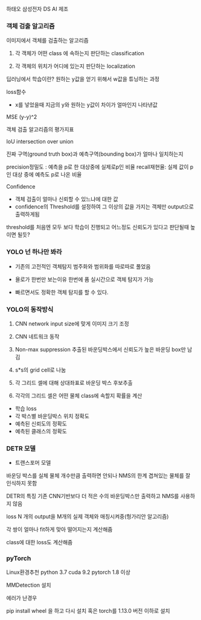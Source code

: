 하태오 삼성전자 DS AI 제조

### 객체 검출 알고리즘

이미지에서 객체를 검출하는 알고리즘

1. 각 객체가 어떤 class 에 속하는지 판단하는 classification

2. 각 객체의 위치가 어디에 있는지 판단하는 localization

딥러닝에서 학습이란?
원하는 y값을 얻기 위해서 w값을 튜닝하는 과정

loss함수
- x를 넣었을때 지금의 y와 원하는 y값이 차이가 얼마인지 나타낸값

MSE (y-y)^2

객체 검출 알고리즘의 평가지표

IoU intersection over union

진짜 구역(ground truth box)과 예측구역(bounding box)가 얼마나 일치하는지 

precision정밀도 : 예측을 p로 한 대상중에 실제로p인 비율
recall재현율: 실제 값이 p인 대상 중에 예측도 p로 나온 비율

Confidence
- 객체 검출이 얼마나 신뢰할 수 있느냐에 대한 값
- confidence의 Threshold를 설정하여 그 이상의 값을 가지는 객체만 output으로 출력하게됨

threshold를 처음엔 모두 보다 학습이 진행되고 어느정도 신뢰도가 있다고 판단될때 높이면 될듯?


### YOLO 넌 하나만 봐라

- 기존의 고전적인 객체탐지
    범주화와 범위화를 따로따로 풀었음

- 욜로가 한번만 보는이유
    한번에 품
    실시간으로 객체 탐지가 가능

- 빠르면서도 정확한 객체 탐지를 할 수 있다.

### YOLO의 동작방식

1. CNN network input size에 맞게 이미지 크기 조정
2. CNN 네트워크 동작
3. Non-max suppression
    추출된 바운딩박스에서 신뢰도가 높은 바운딩 box만 남김

1. s*s의 grid cell로 나눔

2. 각 그리드 셀에 대해 상대좌표로 바운딩 박스 후보추출

3. 각각의 그리드 셀은 어떤 물체 class에 속할지 확률을 계산

- 학습 loss
 - 각 박스별 바운딩박스 위치 정확도
 - 예측된 신뢰도의 정확도
 - 예측된 클래스의 정확도


### DETR 모델

- 트랜스포머 모델

바운딩 박스를 실체 물체 개수만큼 출력하면 안되나
NMS의 한계
겹쳐있는 물체를 잘 인식하지 못함

DETR의 특징
기존 CNN기반보다 더 적은 수의 바운딩박스만 출력하고 NMS를 사용하지 않음

loss
N 개의 output을 M개의 실제 객체와 매칭시켜중(헝가리안 알고리즘)

각 쌍이 얼마나 fit하게 맞아 떨어지는지 계산해줌

class에 대한 loss도 계산해줌

### pyTorch

Linux환경추천
python 3.7
cuda 9.2
pytorch 1.8 이상

MMDetection 설치

에러가 난경우

pip install wheel 을 하고 다시 설치
혹은 torch를 1.13.0 버전 이하로 설치




